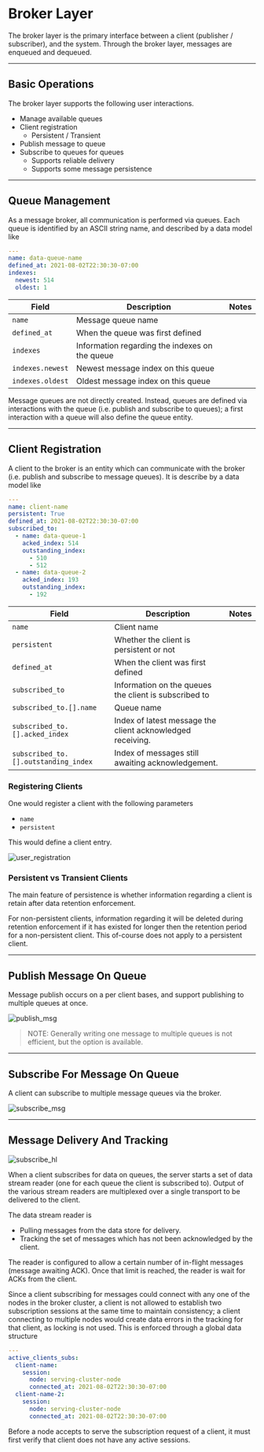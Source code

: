 # Broker Layer

The broker layer is the primary interface between a client (publisher / subscriber), and the system. Through the broker layer, messages are enqueued and dequeued.

---
## Basic Operations

The broker layer supports the following user interactions.

* Manage available queues
* Client registration
  * Persistent / Transient
* Publish message to queue
* Subscribe to queues for queues
  * Supports reliable delivery
  * Supports some message persistence

---
## Queue Management

As a message broker, all communication is performed via queues. Each queue is identified by an ASCII string name, and described by a data model like

```yaml
---
name: data-queue-name
defined_at: 2021-08-02T22:30:30-07:00
indexes:
  newest: 514
  oldest: 1
```

| Field | Description | Notes |
|-------|-------------|-------|
| `name` | Message queue name | |
| `defined_at` | When the queue was first defined | |
| `indexes` | Information regarding the indexes on the queue | |
| `indexes.newest` | Newest message index on this queue | |
| `indexes.oldest` | Oldest message index on this queue | |

Message queues are not directly created. Instead, queues are defined via interactions with the queue (i.e. publish and subscribe to queues); a first interaction with a queue will also define the queue entity.

---
## Client Registration

A client to the broker is an entity which can communicate with the broker (i.e. publish and subscribe to message queues). It is describe by a data model like

```yaml
---
name: client-name
persistent: True
defined_at: 2021-08-02T22:30:30-07:00
subscribed_to:
  - name: data-queue-1
    acked_index: 514
    outstanding_index:
      - 510
      - 512
  - name: data-queue-2
    acked_index: 193
    outstanding_index:
      - 192
```

| Field | Description | Notes |
|-------|-------------|-------|
| `name` | Client name | |
| `persistent` | Whether the client is persistent or not | |
| `defined_at` | When the client was first defined | |
| `subscribed_to` | Information on the queues the client is subscribed to | |
| `subscribed_to.[].name` | Queue name | |
| `subscribed_to.[].acked_index` | Index of latest message the client acknowledged receiving. | |
| `subscribed_to.[].outstanding_index` | Index of messages still awaiting acknowledgement. | |

### Registering Clients

One would register a client with the following parameters

* `name`
* `persistent`

This would define a client entry.

![user_registration](pics/client_register_seq.png "Client Registration Sequence")

### Persistent vs Transient Clients

The main feature of persistence is whether information regarding a client is retain after data retention enforcement.

For non-persistent clients, information regarding it will be deleted during retention enforcement if it has existed for longer then the retention period for a non-persistent client. This of-course does not apply to a persistent client.

---
## Publish Message On Queue

Message publish occurs on a per client bases, and support publishing to multiple queues at once.

![publish_msg](pics/publish_message_seq.png "Publish Message Sequence")

> NOTE: Generally writing one message to multiple queues is not efficient, but the option is available.

---
## Subscribe For Message On Queue

A client can subscribe to multiple message queues via the broker.

![subscribe_msg](pics/subscribe_message_seq.png "Subscribe to Message Queue")

---
## Message Delivery And Tracking

![subscribe_hl](pics/subscription_high_level.png "High level diagram of subscription module")

When a client subscribes for data on queues, the server starts a set of data stream reader (one for each queue the client is subscribed to). Output of the various stream readers are multiplexed over a single transport to be delivered to the client.

The data stream reader is

* Pulling messages from the data store for delivery.
* Tracking the set of messages which has not been acknowledged by the client.

The reader is configured to allow a certain number of in-flight messages (message awaiting ACK). Once that limit is reached, the reader is wait for ACKs from the client.

Since a client subscribing for messages could connect with any one of the nodes in the broker cluster, a client is not allowed to establish two subscription sessions at the same time to maintain consistency; a client connecting to multiple nodes would create data errors in the tracking for that client, as locking is not used. This is enforced through a global data structure

```yaml
---
active_clients_subs:
  client-name:
    session:
      node: serving-cluster-node
      connected_at: 2021-08-02T22:30:30-07:00
  client-name-2:
    session:
      node: serving-cluster-node
      connected_at: 2021-08-02T22:30:30-07:00
```

Before a node accepts to serve the subscription request of a client, it must first verify that client does not have any active sessions.
